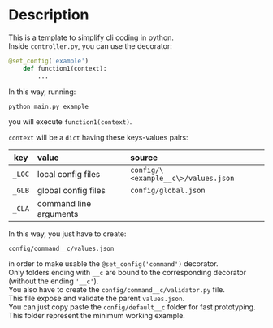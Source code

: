# Description
This is a template to simplify cli coding in python.<br>
Inside ```controller.py```, you can use the decorator: 
<br>

```python
@set_config('example')
    def function1(context):
        ...
```
In this way, running: 

```bash
python main.py example
```
you will execute ```function1(context)```.

```context``` will be a ```dict``` having these keys-values pairs:

| key   |      value      |  source |
|----------|:-------------|:------|
| ```_LOC``` |local config files | ```config/\<example__c\>/values.json``` |
| ```_GLB``` |global config files   |   ```config/global.json``` |
| ```_CLA``` |command line arguments |     |

In this way, you just have to create: 
```
config/command__c/values.json
``` 
in order to make usable the ```@set_config('command')``` decorator. \
Only folders ending with ```__c``` are bound to the corresponding decorator (without the ending ```'__c'```). \
You also have to create the ```config/command__c/validator.py``` file. \
This file expose and validate the parent ```values.json```. \
You can just copy paste the ```config/default__c``` folder for fast prototyping. This folder represent the minimum working example.